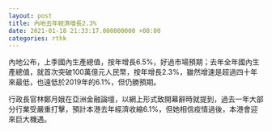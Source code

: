 ```yaml
---
layout: post
title: 內地去年經濟增長2.3%
date: 2021-01-18 21:33:17.000000000 +08:00
categories: rthk
---
```


內地公布，上季國內生產總值，按年增長6.5%，好過市場預期；去年全年國內生產總值，就首次突破100萬億元人民幣，按年增長2.3%，雖然增速是超過四十年來最低，也遠低於2019年的6.1%，但仍勝預期。

行政長官林鄭月娥在亞洲金融論壇，以網上形式致開幕辭時就提到，過去一年大部分行業受嚴重打擊，預計本港去年經濟收縮6.1%，但她相信疫情過後，本港會迎來巨大機遇。
